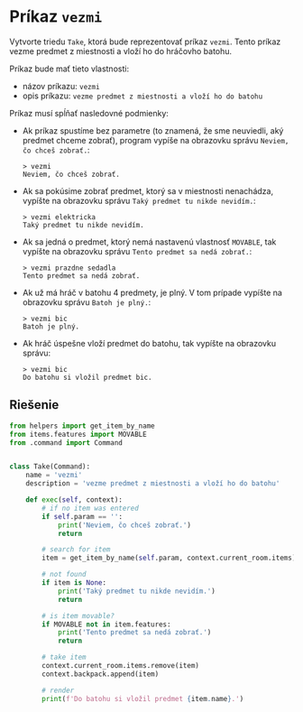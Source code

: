 # Príkaz `vezmi`

Vytvorte triedu `Take`, ktorá bude reprezentovať príkaz `vezmi`. Tento príkaz vezme predmet z miestnosti a vloží ho
do hráčovho batohu.

Príkaz bude mať tieto vlastnosti:

* názov príkazu: `vezmi`
* opis príkazu: `vezme predmet z miestnosti a vloží ho do batohu`

Príkaz musí spĺňať nasledovné podmienky:

   * Ak príkaz spustíme bez parametre (to znamená, že sme neuviedli, aký predmet chceme zobrať), program vypíše na
     obrazovku správu `Neviem, čo chceš zobrať.`:

      ```
      > vezmi
      Neviem, čo chceš zobrať.
      ```

   * Ak sa pokúsime zobrať predmet, ktorý sa v miestnosti nenachádza, vypíšte na obrazovku správu `Taký predmet tu
     nikde nevidím.`:

     ```
     > vezmi elektricka
     Taký predmet tu nikde nevidím.
     ```

   * Ak sa jedná o predmet, ktorý nemá nastavenú vlastnosť `MOVABLE`, tak vypíšte na obrazovku správu `Tento predmet
     sa nedá zobrať.`:

     ```
     > vezmi prazdne sedadla
     Tento predmet sa nedá zobrať.
     ```

   * Ak už má hráč v batohu 4 predmety, je plný. V tom prípade vypíšte na obrazovku správu `Batoh je plný.`:

     ```
     > vezmi bic
     Batoh je plný.
     ```

   * Ak hráč úspešne vloží predmet do batohu, tak vypíšte na obrazovku správu:

     ```
     > vezmi bic
     Do batohu si vložil predmet bic.
     ```


## Riešenie

```python
from helpers import get_item_by_name
from items.features import MOVABLE
from .command import Command


class Take(Command):
    name = 'vezmi'
    description = 'vezme predmet z miestnosti a vloží ho do batohu'

    def exec(self, context):
        # if no item was entered
        if self.param == '':
            print('Neviem, čo chceš zobrať.')
            return

        # search for item
        item = get_item_by_name(self.param, context.current_room.items)

        # not found
        if item is None:
            print('Taký predmet tu nikde nevidím.')
            return

        # is item movable?
        if MOVABLE not in item.features:
            print('Tento predmet sa nedá zobrať.')
            return

        # take item
        context.current_room.items.remove(item)
        context.backpack.append(item)

        # render
        print(f'Do batohu si vložil predmet {item.name}.')
```
